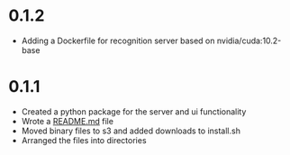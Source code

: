 # 0.1.2

- Adding a Dockerfile for recognition server based on nvidia/cuda:10.2-base


# 0.1.1

- Created a python package for the server and ui functionality
- Wrote a [README.md](./README.md) file
- Moved binary files to s3 and added downloads to install.sh
- Arranged the files into directories
